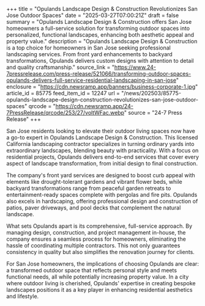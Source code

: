 +++
title = "Opulands Landscape Design & Construction Revolutionizes San Jose Outdoor Spaces"
date = "2025-03-27T07:00:21Z"
draft = false
summary = "Opulands Landscape Design & Construction offers San Jose homeowners a full-service solution for transforming outdoor spaces into personalized, functional landscapes, enhancing both aesthetic appeal and property value."
description = "Opulands Landscape Design & Construction is a top choice for homeowners in San Jose seeking professional landscaping services. From front yard enhancements to backyard transformations, Opulands delivers custom designs with attention to detail and quality craftsmanship."
source_link = "https://www.24-7pressrelease.com/press-release/521066/transforming-outdoor-spaces-opulands-delivers-full-service-residential-landscaping-in-san-jose"
enclosure = "https://cdn.newsramp.app/banners/business-corporate-1.jpg"
article_id = 85775
feed_item_id = 12247
url = "/news/202503/85775-opulands-landscape-design-construction-revolutionizes-san-jose-outdoor-spaces"
qrcode = "https://cdn.newsramp.app/24-7PressRelease/qrcode/253/27/voltWFac.webp"
source = "24-7 Press Release"
+++

<p>San Jose residents looking to elevate their outdoor living spaces now have a go-to expert in Opulands Landscape Design & Construction. This licensed California landscaping contractor specializes in turning ordinary yards into extraordinary landscapes, blending beauty with practicality. With a focus on residential projects, Opulands delivers end-to-end services that cover every aspect of landscape transformation, from initial design to final construction.</p><p>The company's front yard services are designed to boost curb appeal with elements like drought-tolerant gardens and vibrant flower beds, while backyard transformations range from peaceful garden retreats to entertainment-ready spaces complete with pergolas and fire pits. Opulands also excels in hardscaping, offering professional design and construction of patios, paver driveways, and pool decks that complement the natural landscape.</p><p>What sets Opulands apart is its comprehensive, full-service approach. By managing design, construction, and project management in-house, the company ensures a seamless process for homeowners, eliminating the hassle of coordinating multiple contractors. This not only guarantees consistency in quality but also simplifies the renovation journey for clients.</p><p>For San Jose homeowners, the implications of choosing Opulands are clear: a transformed outdoor space that reflects personal style and meets functional needs, all while potentially increasing property value. In a city where outdoor living is cherished, Opulands' expertise in creating bespoke landscapes positions it as a key player in enhancing residential aesthetics and lifestyle.</p>